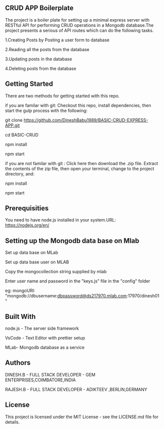 ## CRUD APP Boilerplate

The project is a boiler plate for setting up a minimal express server with RESTful API for performing CRUD operations in a Mongodb database.The project presents a serious of API routes which can do the following tasks.

1.Creating Posts by Posting a user form to database

2.Reading all the posts from the database

3.Updating posts in the database

4.Deleting posts from the database

## Getting Started

There are two methods for getting started with this repo.

if you are familar with git:
Checkout this repo, install dependencies, then start the gulp process with the following:

git clone https://github.com/DineshBabu1989/BASIC-CRUD-EXPRESS-APP.git

cd BASIC-CRUD

npm install

npm start

if you are not familar with git :
Click here then download the .zip file. Extract the contents of the zip file, then open your terminal,
change to the project directory, and:

npm install

npm start

## Prerequisities

You need to have node.js installed in your system.URL: https://nodejs.org/en/

## Setting up the Mongodb data base on Mlab

Set up data base on MLab

Set up data base user on MLAB

Copy the mongocollection string supplied by mlab

Enter user name and password in the "keys.js" file in the "config" folder

eg: mongoURI: "mongodb://dbusername:dbpassword@ds217970.mlab.com:17970/dinesh01"

## Built With

node.js - The server side framework

VsCode - Text Editor with prettier setup

MLab- Mongodb database as a service

## Authors

DINESH.B - FULL STACK DEVELOPER - GEM ENTERPRISES,COIMBATORE,INDIA

RAJESH.B - FULL STACK DEVELOPER - ADIKTEEV ,BERLIN,GERMANY

## License

This project is licensed under the MIT License - see the LICENSE.md file for details.
